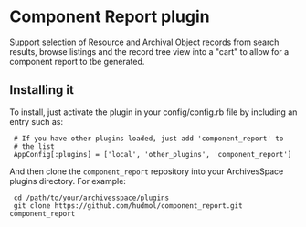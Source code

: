 Component Report plugin
=======================

Support selection of Resource and Archival Object records from search results, browse listings and the record tree view into a "cart" to allow for a component report to tbe generated.

## Installing it

To install, just activate the plugin in your config/config.rb file by
including an entry such as:

     # If you have other plugins loaded, just add 'component_report' to
     # the list
     AppConfig[:plugins] = ['local', 'other_plugins', 'component_report']

And then clone the `component_report` repository into your
ArchivesSpace plugins directory.  For example:

     cd /path/to/your/archivesspace/plugins
     git clone https://github.com/hudmol/component_report.git component_report
